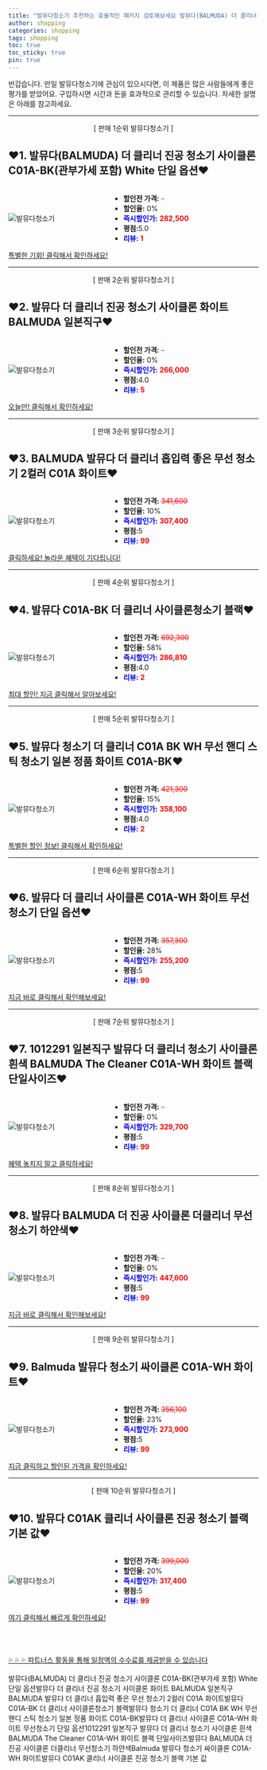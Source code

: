 ```yaml
---
title: "발뮤다청소기 추천하는 효율적인 패키지 검토해보세요 발뮤다(BALMUDA) 더 클리너 진공 청소기"
author: shopping
categories: shopping
tags: shopping
toc: true
toc_sticky: true
pin: true
---
```

반갑습니다. 만일 발뮤다청소기에 관심이 있으시다면,  이 제품은 많은 사람들에게 좋은 평가를 받았어요. 구입하시면 시간과 돈을 효과적으로 관리할 수 있습니다. 자세한 설명은 아래를 참고하세요.

---
<p class="toplist" style="margin: 0 auto; display: block; width: fit-content;">[ 판매 1순위 발뮤다청소기 ]</p>

<h2><strong>❤️1. 발뮤다(BALMUDA) 더 클리너 진공 청소기 사이클론 C01A-BK(관부가세 포함) White 단일 옵션❤️</strong></h2>

<div style="display: flex; align-items: center;">
    <div style="flex: 0.4;">
        <img src="https://thumbnail6.coupangcdn.com/thumbnails/remote/230x230ex/image/vendor_inventory/506f/e03c8ec34b96da2f2d8ffe0a7eeb0a83712378cdda0625c7cde008effa77.png" alt="발뮤다청소기" style="max-width: 100%;">
    </div>
    <div style="flex: 0.6; margin-left: 10px;">
        <ul>
            <li><strong>할인전 가격:</strong> <del style="color: red;">-</del></li>
            <li><strong>할인율:</strong> 0%</li>
            <li><span style='color:blue'><strong>즉시할인가:</strong></span> <span style='color:red'><strong>282,500</strong></span></li>
            <li><strong>평점:</strong>5.0</li>
            <li><span style='color:blue'><strong>리뷰:</strong></span> <span style='color:red'><strong>1</strong></span></li>
        </ul>
    </div>
</div>
<div class="center">
    <a href="https://William4Davisa.github.io?lptag=AF9450613&subid=githubio&pageKey=7600005316&traceid=V0-153&itemId=20102275587&vendorItemId=88825994257" class="myButton">
        특별한 기회! 클릭해서 확인하세요!
    </a>
</div>


---
<p class="toplist" style="margin: 0 auto; display: block; width: fit-content;">[ 판매 2순위 발뮤다청소기 ]</p>

<h2><strong>❤️2. 발뮤다 더 클리너 진공 청소기 사이클론 화이트 BALMUDA 일본직구❤️</strong></h2>

<div style="display: flex; align-items: center;">
    <div style="flex: 0.4;">
        <img src="https://thumbnail9.coupangcdn.com/thumbnails/remote/230x230ex/image/vendor_inventory/3ad2/f498e175657432902a89a0c99a1d462e99c753aade29fa0c48a0da0be565.jpg" alt="발뮤다청소기" style="max-width: 100%;">
    </div>
    <div style="flex: 0.6; margin-left: 10px;">
        <ul>
            <li><strong>할인전 가격:</strong> <del style="color: red;">-</del></li>
            <li><strong>할인율:</strong> 0%</li>
            <li><span style='color:blue'><strong>즉시할인가:</strong></span> <span style='color:red'><strong>266,000</strong></span></li>
            <li><strong>평점:</strong>4.0</li>
            <li><span style='color:blue'><strong>리뷰:</strong></span> <span style='color:red'><strong>5</strong></span></li>
        </ul>
    </div>
</div>
<div class="center">
    <a href="https://William4Davisa.github.io?lptag=AF9450613&subid=githubio&pageKey=7361264159&traceid=V0-153&itemId=18966122054&vendorItemId=88729919265" class="myButton">
        오늘만! 클릭해서 확인하세요!
    </a>
</div>


---
<p class="toplist" style="margin: 0 auto; display: block; width: fit-content;">[ 판매 3순위 발뮤다청소기 ]</p>

<h2><strong>❤️3. BALMUDA 발뮤다 더 클리너 흡입력 좋은 무선 청소기 2컬러 C01A 화이트❤️</strong></h2>

<div style="display: flex; align-items: center;">
    <div style="flex: 0.4;">
        <img src="https://thumbnail9.coupangcdn.com/thumbnails/remote/230x230ex/image/vendor_inventory/3539/59d4f7dfc375f0edb37a8234795b95fdd0b387c1b33ac5164abf29b6c74d.jpg" alt="발뮤다청소기" style="max-width: 100%;">
    </div>
    <div style="flex: 0.6; margin-left: 10px;">
        <ul>
            <li><strong>할인전 가격:</strong> <del style="color: red;">341,600</del></li>
            <li><strong>할인율:</strong> 10%</li>
            <li><span style='color:blue'><strong>즉시할인가:</strong></span> <span style='color:red'><strong>307,400</strong></span></li>
            <li><strong>평점:</strong>5</li>
            <li><span style='color:blue'><strong>리뷰:</strong></span> <span style='color:red'><strong>99</strong></span></li>
        </ul>
    </div>
</div>
<div class="center">
    <a href="https://William4Davisa.github.io?lptag=AF9450613&subid=githubio&pageKey=7959359003&traceid=V0-153&itemId=22002683960&vendorItemId=89050196510" class="myButton">
        클릭하세요! 놀라운 혜택이 기다립니다!
    </a>
</div>


---
<p class="toplist" style="margin: 0 auto; display: block; width: fit-content;">[ 판매 4순위 발뮤다청소기 ]</p>

<h2><strong>❤️4. 발뮤다 C01A-BK 더 클리너 사이클론청소기 블랙❤️</strong></h2>

<div style="display: flex; align-items: center;">
    <div style="flex: 0.4;">
        <img src="https://thumbnail8.coupangcdn.com/thumbnails/remote/230x230ex/image/vendor_inventory/05e0/5f62fc6b5ff55ab41e06dae6cbf36414d2bd6aecb0f4dbb33591b41e51ef.jpg" alt="발뮤다청소기" style="max-width: 100%;">
    </div>
    <div style="flex: 0.6; margin-left: 10px;">
        <ul>
            <li><strong>할인전 가격:</strong> <del style="color: red;">692,300</del></li>
            <li><strong>할인율:</strong> 58%</li>
            <li><span style='color:blue'><strong>즉시할인가:</strong></span> <span style='color:red'><strong>286,810</strong></span></li>
            <li><strong>평점:</strong>4.0</li>
            <li><span style='color:blue'><strong>리뷰:</strong></span> <span style='color:red'><strong>2</strong></span></li>
        </ul>
    </div>
</div>
<div class="center">
    <a href="https://William4Davisa.github.io?lptag=AF9450613&subid=githubio&pageKey=7264030765&traceid=V0-153&itemId=15857182013&vendorItemId=88011365894" class="myButton">
        최대 할인! 지금 클릭해서 알아보세요!
    </a>
</div>


---
<p class="toplist" style="margin: 0 auto; display: block; width: fit-content;">[ 판매 5순위 발뮤다청소기 ]</p>

<h2><strong>❤️5. 발뮤다 청소기 더 클리너 C01A BK WH 무선 핸디 스틱 청소기 일본 정품 화이트 C01A-BK❤️</strong></h2>

<div style="display: flex; align-items: center;">
    <div style="flex: 0.4;">
        <img src="https://thumbnail9.coupangcdn.com/thumbnails/remote/230x230ex/image/vendor_inventory/78c8/57f11f4db166c38ca228e694e410196a4e8f3bd4599ecfb4682873ce997b.jpg" alt="발뮤다청소기" style="max-width: 100%;">
    </div>
    <div style="flex: 0.6; margin-left: 10px;">
        <ul>
            <li><strong>할인전 가격:</strong> <del style="color: red;">421,300</del></li>
            <li><strong>할인율:</strong> 15%</li>
            <li><span style='color:blue'><strong>즉시할인가:</strong></span> <span style='color:red'><strong>358,100</strong></span></li>
            <li><strong>평점:</strong>4.0</li>
            <li><span style='color:blue'><strong>리뷰:</strong></span> <span style='color:red'><strong>2</strong></span></li>
        </ul>
    </div>
</div>
<div class="center">
    <a href="https://William4Davisa.github.io?lptag=AF9450613&subid=githubio&pageKey=7264030765&traceid=V0-153&itemId=18509220451&vendorItemId=87410088465" class="myButton">
        특별한 할인 정보! 클릭해서 확인하세요!
    </a>
</div>


---
<p class="toplist" style="margin: 0 auto; display: block; width: fit-content;">[ 판매 6순위 발뮤다청소기 ]</p>

<h2><strong>❤️6. 발뮤다 더 클리너 사이클론 C01A-WH 화이트 무선청소기 단일 옵션❤️</strong></h2>

<div style="display: flex; align-items: center;">
    <div style="flex: 0.4;">
        <img src="https://thumbnail7.coupangcdn.com/thumbnails/remote/230x230ex/image/vendor_inventory/c812/f514d7ffa427e0967fdb73c9bc0b08b591b62cdc9dfef03c01cd3f4af5fe.jpg" alt="발뮤다청소기" style="max-width: 100%;">
    </div>
    <div style="flex: 0.6; margin-left: 10px;">
        <ul>
            <li><strong>할인전 가격:</strong> <del style="color: red;">357,300</del></li>
            <li><strong>할인율:</strong> 28%</li>
            <li><span style='color:blue'><strong>즉시할인가:</strong></span> <span style='color:red'><strong>255,200</strong></span></li>
            <li><strong>평점:</strong>5</li>
            <li><span style='color:blue'><strong>리뷰:</strong></span> <span style='color:red'><strong>99</strong></span></li>
        </ul>
    </div>
</div>
<div class="center">
    <a href="https://William4Davisa.github.io?lptag=AF9450613&subid=githubio&pageKey=8155300396&traceid=V0-153&itemId=23226842943&vendorItemId=90690894611" class="myButton">
        지금 바로 클릭해서 확인해보세요!
    </a>
</div>


---
<p class="toplist" style="margin: 0 auto; display: block; width: fit-content;">[ 판매 7순위 발뮤다청소기 ]</p>

<h2><strong>❤️7. 1012291 일본직구 발뮤다 더 클리너 청소기 사이클론 흰색 BALMUDA The Cleaner C01A-WH 화이트 블랙 단일사이즈❤️</strong></h2>

<div style="display: flex; align-items: center;">
    <div style="flex: 0.4;">
        <img src="https://thumbnail8.coupangcdn.com/thumbnails/remote/230x230ex/image/vendor_inventory/6af5/ee6a193a911d3a6aab84fc7d9fc60442984e791313dca4e27ed660d27b5b.jpg" alt="발뮤다청소기" style="max-width: 100%;">
    </div>
    <div style="flex: 0.6; margin-left: 10px;">
        <ul>
            <li><strong>할인전 가격:</strong> <del style="color: red;">-</del></li>
            <li><strong>할인율:</strong> 0%</li>
            <li><span style='color:blue'><strong>즉시할인가:</strong></span> <span style='color:red'><strong>329,700</strong></span></li>
            <li><strong>평점:</strong>5</li>
            <li><span style='color:blue'><strong>리뷰:</strong></span> <span style='color:red'><strong>99</strong></span></li>
        </ul>
    </div>
</div>
<div class="center">
    <a href="https://William4Davisa.github.io?lptag=AF9450613&subid=githubio&pageKey=7288364358&traceid=V0-153&itemId=18622803058&vendorItemId=89717278350" class="myButton">
        혜택 놓치지 말고 클릭하세요!
    </a>
</div>


---
<p class="toplist" style="margin: 0 auto; display: block; width: fit-content;">[ 판매 8순위 발뮤다청소기 ]</p>

<h2><strong>❤️8. 발뮤다 BALMUDA 더 진공 사이클론 더클리너 무선청소기 하얀색❤️</strong></h2>

<div style="display: flex; align-items: center;">
    <div style="flex: 0.4;">
        <img src="https://thumbnail7.coupangcdn.com/thumbnails/remote/230x230ex/image/vendor_inventory/5f33/1c5d3172f8640362351d983f55581811dcd60a0153787f3121c1589273d9.jpg" alt="발뮤다청소기" style="max-width: 100%;">
    </div>
    <div style="flex: 0.6; margin-left: 10px;">
        <ul>
            <li><strong>할인전 가격:</strong> <del style="color: red;">-</del></li>
            <li><strong>할인율:</strong> 0%</li>
            <li><span style='color:blue'><strong>즉시할인가:</strong></span> <span style='color:red'><strong>447,600</strong></span></li>
            <li><strong>평점:</strong>5</li>
            <li><span style='color:blue'><strong>리뷰:</strong></span> <span style='color:red'><strong>99</strong></span></li>
        </ul>
    </div>
</div>
<div class="center">
    <a href="https://William4Davisa.github.io?lptag=AF9450613&subid=githubio&pageKey=8246092543&traceid=V0-153&itemId=23733889699&vendorItemId=90758643286" class="myButton">
        지금 바로 클릭해서 확인해보세요!
    </a>
</div>


---
<p class="toplist" style="margin: 0 auto; display: block; width: fit-content;">[ 판매 9순위 발뮤다청소기 ]</p>

<h2><strong>❤️9. Balmuda 발뮤다 청소기 싸이클론 C01A-WH 화이트❤️</strong></h2>

<div style="display: flex; align-items: center;">
    <div style="flex: 0.4;">
        <img src="https://thumbnail6.coupangcdn.com/thumbnails/remote/230x230ex/image/vendor_inventory/4301/2b46f981cce9cfd2e3cf2e47eb4d9068e1dcf8f3a08eb8859b149cca2cae.jpg" alt="발뮤다청소기" style="max-width: 100%;">
    </div>
    <div style="flex: 0.6; margin-left: 10px;">
        <ul>
            <li><strong>할인전 가격:</strong> <del style="color: red;">356,100</del></li>
            <li><strong>할인율:</strong> 23%</li>
            <li><span style='color:blue'><strong>즉시할인가:</strong></span> <span style='color:red'><strong>273,900</strong></span></li>
            <li><strong>평점:</strong>5</li>
            <li><span style='color:blue'><strong>리뷰:</strong></span> <span style='color:red'><strong>99</strong></span></li>
        </ul>
    </div>
</div>
<div class="center">
    <a href="https://William4Davisa.github.io?lptag=AF9450613&subid=githubio&pageKey=7973618185&traceid=V0-153&itemId=22092098546&vendorItemId=89139086267" class="myButton">
        지금 클릭하고 할인된 가격을 확인하세요!
    </a>
</div>


---
<p class="toplist" style="margin: 0 auto; display: block; width: fit-content;">[ 판매 10순위 발뮤다청소기 ]</p>

<h2><strong>❤️10. 발뮤다 C01AK 클리너 사이클론 진공 청소기 블랙 기본 값❤️</strong></h2>

<div style="display: flex; align-items: center;">
    <div style="flex: 0.4;">
        <img src="https://thumbnail8.coupangcdn.com/thumbnails/remote/230x230ex/image/vendor_inventory/9933/664aa019de089300af1d288de50dd0a52683822d6af35204136685a15c8c.jpg" alt="발뮤다청소기" style="max-width: 100%;">
    </div>
    <div style="flex: 0.6; margin-left: 10px;">
        <ul>
            <li><strong>할인전 가격:</strong> <del style="color: red;">399,000</del></li>
            <li><strong>할인율:</strong> 20%</li>
            <li><span style='color:blue'><strong>즉시할인가:</strong></span> <span style='color:red'><strong>317,400</strong></span></li>
            <li><strong>평점:</strong>5</li>
            <li><span style='color:blue'><strong>리뷰:</strong></span> <span style='color:red'><strong>99</strong></span></li>
        </ul>
    </div>
</div>
<div class="center">
    <a href="https://William4Davisa.github.io?lptag=AF9450613&subid=githubio&pageKey=6793965098&traceid=V0-153&itemId=16014139761&vendorItemId=89376815719" class="myButton">
        여기 클릭해서 빠르게 확인하세요!
    </a>
</div>

<br><br><br>[💦 💦 💦 파트너스 활동을 통해 일정액의 수수료를 제공받을 수 있습니다](https://link.coupang.com/a/bcpT2c)<br><br>발뮤다(BALMUDA) 더 클리너 진공 청소기 사이클론 C01A-BK(관부가세 포함) White 단일 옵션발뮤다 더 클리너 진공 청소기 사이클론 화이트 BALMUDA 일본직구BALMUDA 발뮤다 더 클리너 흡입력 좋은 무선 청소기 2컬러 C01A 화이트발뮤다 C01A-BK 더 클리너 사이클론청소기 블랙발뮤다 청소기 더 클리너 C01A BK WH 무선 핸디 스틱 청소기 일본 정품 화이트 C01A-BK발뮤다 더 클리너 사이클론 C01A-WH 화이트 무선청소기 단일 옵션1012291 일본직구 발뮤다 더 클리너 청소기 사이클론 흰색 BALMUDA The Cleaner C01A-WH 화이트 블랙 단일사이즈발뮤다 BALMUDA 더 진공 사이클론 더클리너 무선청소기 하얀색Balmuda 발뮤다 청소기 싸이클론 C01A-WH 화이트발뮤다 C01AK 클리너 사이클론 진공 청소기 블랙 기본 값